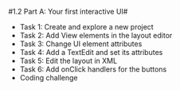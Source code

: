 #1.2 Part A: Your first interactive UI#

* Task 1: Create and explore a new project
* Task 2: Add View elements in the layout editor
* Task 3: Change UI element attributes
* Task 4: Add a TextEdit and set its attributes
* Task 5: Edit the layout in XML
* Task 6: Add onClick handlers for the buttons
* Coding challenge